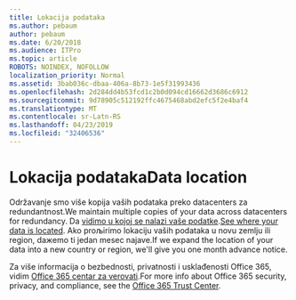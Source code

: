 ```yaml
---
title: Lokacija podataka
ms.author: pebaum
author: pebaum
ms.date: 6/20/2018
ms.audience: ITPro
ms.topic: article
ROBOTS: NOINDEX, NOFOLLOW
localization_priority: Normal
ms.assetid: 3bab036c-dbaa-406a-8b73-1e5f31993436
ms.openlocfilehash: 2d284dd4b53fcd1c2b0d094cd16662d3686c6912
ms.sourcegitcommit: 9d78905c512192ffc4675468abd2efc5f2e4baf4
ms.translationtype: MT
ms.contentlocale: sr-Latn-RS
ms.lasthandoff: 04/23/2019
ms.locfileid: "32406536"
---
```

# <a name="data-location"></a><span data-ttu-id="84857-102">Lokacija podataka</span><span class="sxs-lookup"><span data-stu-id="84857-102">Data location</span></span>

<span data-ttu-id="84857-103">Održavanje smo više kopija vaših podataka preko datacenters za redundantnost.</span><span class="sxs-lookup"><span data-stu-id="84857-103">We maintain multiple copies of your data across datacenters for redundancy.</span></span> <span data-ttu-id="84857-104">Da [vidimo u kojoj se nalazi vaše podatke](https://office.com/datamaps).</span><span class="sxs-lookup"><span data-stu-id="84857-104">[See where your data is located](https://office.com/datamaps).</span></span> <span data-ttu-id="84857-105">Ako proљirimo lokaciju vaših podataka u novu zemlju ili region, daжemo ti jedan mesec najave.</span><span class="sxs-lookup"><span data-stu-id="84857-105">If we expand the location of your data into a new country or region, we'll give you one month advance notice.</span></span>
  
<span data-ttu-id="84857-106">Za više informacija o bezbednosti, privatnosti i usklađenosti Office 365, vidim [Office 365 centar za verovati](https://products.office.com/business/office-365-trust-center-welcome).</span><span class="sxs-lookup"><span data-stu-id="84857-106">For more info about Office 365 security, privacy, and compliance, see the [Office 365 Trust Center](https://products.office.com/business/office-365-trust-center-welcome).</span></span> 
  

